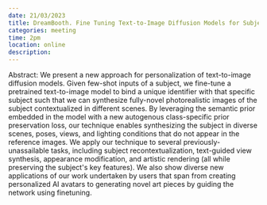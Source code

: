 ```yaml
---
date: 21/03/2023
title: DreamBooth. Fine Tuning Text-to-Image Diffusion Models for Subject-Driven Generation - Nataniel Ruiz
categories: meeting
time: 2pm
location: online
description:
---
```

Abstract: We present a new approach for personalization of text-to-image diffusion models. Given few-shot inputs of a subject, we fine-tune a pretrained text-to-image model to bind a unique identifier with that specific subject such that we can synthesize fully-novel photorealistic images of the subject contextualized in different scenes. By leveraging the semantic prior embedded in the model with a new autogenous class-specific prior preservation loss, our technique enables synthesizing the subject in diverse scenes, poses, views, and lighting conditions that do not appear in the reference images. We apply our technique to several previously-unassailable tasks, including subject recontextualization, text-guided view synthesis, appearance modification, and artistic rendering (all while preserving the subject's key features). We also show diverse new applications of our work undertaken by users that span from creating personalized AI avatars to generating novel art pieces by guiding the network using finetuning.